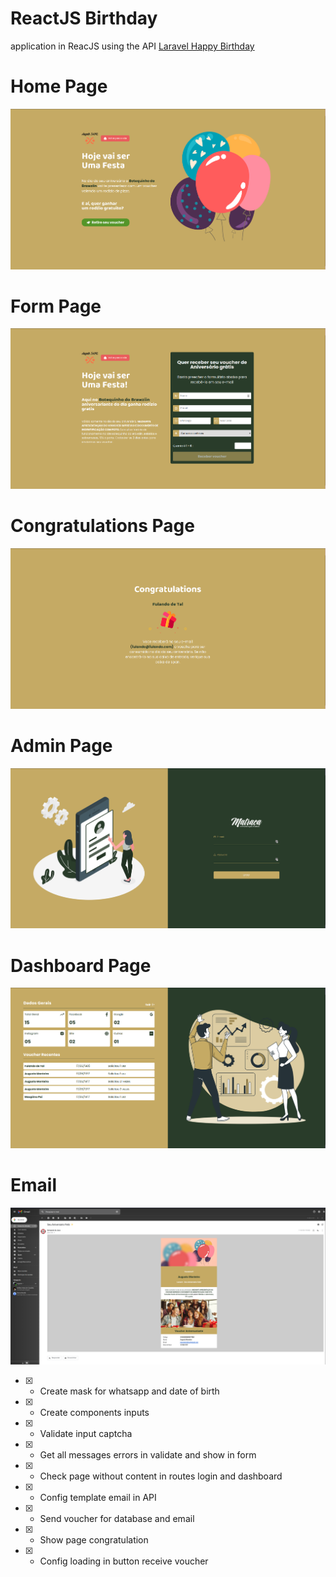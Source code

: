 # ReactJS Birthday

application in ReacJS using the API [Laravel Happy Birthday](https://github.com/augustojaml/laravel-api-happy-birthday)

# Home Page

![HOME](./home-page.png)

# Form Page

![Form](./form-page.png)

# Congratulations Page

![Congratulations](./congratulations-page.png)

# Admin Page

![Congratulations](./admin-page.png)

# Dashboard Page

![Congratulations](./dashboard-page.png)

# Email

![Email](./email.png)

- [x] - Create mask for whatsapp and date of birth
- [x] - Create components inputs
- [x] - Validate input captcha
- [x] - Get all messages errors in validate and show in form
- [x] - Check page without content in routes login and dashboard
- [x] - Config template email in API
- [x] - Send voucher for database and email
- [x] - Show page congratulation
- [x] - Config loading in button receive voucher
